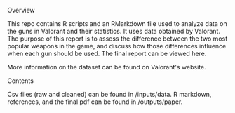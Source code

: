 Overview

This repo contains R scripts and an RMarkdown file used to analyze data on the guns in Valorant and their statistics. It uses data obtained by Valorant. The purpose of this report is to assess the difference between the two most popular weapons in the game, and discuss how those differences influence when each gun should be used. The final report can be viewed here.

More information on the dataset can be found on Valorant's website.

Contents

Csv files (raw and cleaned) can be found in /inputs/data. R markdown, references, and the final pdf can be found in /outputs/paper.
